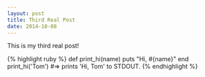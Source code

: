 ```yaml
---
layout: post
title: Third Real Post
date: 2014-10-08
---
```


This is my third real post!

{% highlight ruby %}
def print_hi(name)
  puts "Hi, #{name}"
end
print_hi('Tom')
#=> prints 'Hi, Tom' to STDOUT.
{% endhighlight %}


